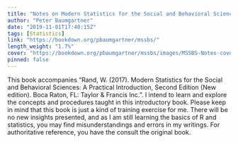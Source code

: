 ```yaml
---
title: "Notes on Modern Statistics for the Social and Behavioral Sciences (MSSBS)"
author: "Peter Baumgartner"
date: "2019-11-01T17:40:15Z"
tags: [Statistics]
link: "https://bookdown.org/pbaumgartner/mssbs/"
length_weight: "1.7%"
cover: "https://bookdown.org/pbaumgartner/mssbs/images/MSSBS-Notes-cover-min.jpg"
pinned: false
---
```


This book accompanies “Rand, W. (2017). Modern Statistics for the Social and Behavioral Sciences: A Practical Introduction, Second Edition (New edition). Boca Raton, FL: Taylor & Francis Inc.”. I intend to learn and explore the concepts and procedures taught in this introductory book. Please keep in mind that this book is just a kind of training exercise for me. There will be no new insights presented, and as I am still learning the basics of R and statistics, you may find misunderstandings and errors in my writings. For authoritative reference, you have the consult the original book.
